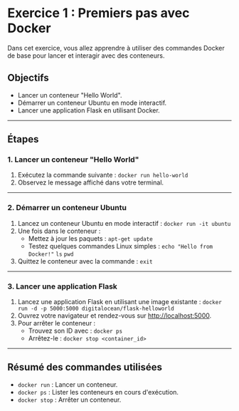 # Exercice 1 : Premiers pas avec Docker

Dans cet exercice, vous allez apprendre à utiliser des commandes Docker de base pour lancer et interagir avec des conteneurs.

## Objectifs

- Lancer un conteneur "Hello World".
- Démarrer un conteneur Ubuntu en mode interactif.
- Lancer une application Flask en utilisant Docker.

---

## Étapes

### 1. Lancer un conteneur "Hello World"

1. Exécutez la commande suivante :
   `docker run hello-world`
2. Observez le message affiché dans votre terminal.

---

### 2. Démarrer un conteneur Ubuntu

1. Lancez un conteneur Ubuntu en mode interactif :
   `docker run -it ubuntu`
2. Une fois dans le conteneur :
   - Mettez à jour les paquets :
     `apt-get update`
   - Testez quelques commandes Linux simples :
     `echo "Hello from Docker!"`
     `ls`
     `pwd`
3. Quittez le conteneur avec la commande :
   `exit`

---

### 3. Lancer une application Flask

1. Lancez une application Flask en utilisant une image existante :
   `docker run -d -p 5000:5000 digitalocean/flask-helloworld`
2. Ouvrez votre navigateur et rendez-vous sur [http://localhost:5000](http://localhost:5000).
3. Pour arrêter le conteneur :
   - Trouvez son ID avec :
     `docker ps`
   - Arrêtez-le :
     `docker stop <container_id>`

---

## Résumé des commandes utilisées

- `docker run` : Lancer un conteneur.
- `docker ps` : Lister les conteneurs en cours d'exécution.
- `docker stop` : Arrêter un conteneur.
